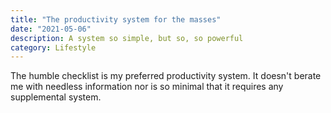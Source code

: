 ```yaml
---
title: "The productivity system for the masses"
date: "2021-05-06"
description: A system so simple, but so, so powerful
category: Lifestyle
---
```


The humble checklist is my preferred productivity system. It doesn't berate me with needless information nor is so minimal that it requires any supplemental system.